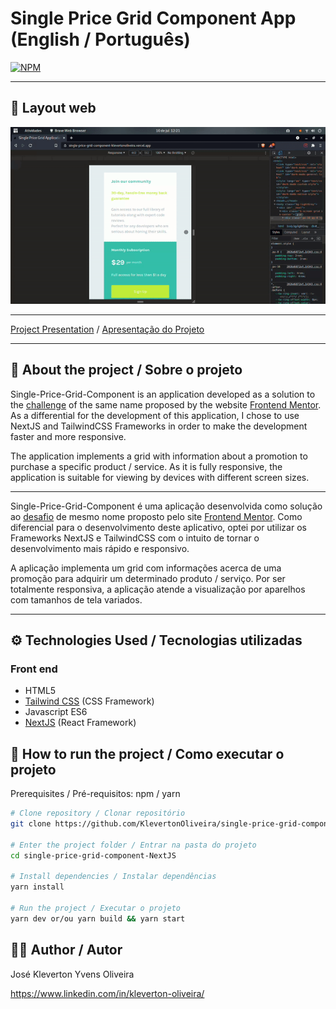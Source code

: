 # Single Price Grid Component App (English / Português)
[![NPM](https://img.shields.io/npm/l/react)](https://github.com/KlevertonOliveira/single-price-grid-component-NextJS/blob/main/LICENSE)

---

## :art: Layout web
![Alt Text](assets/spgc-next-app.gif)


---

[Project Presentation](https://single-price-grid-component-klevertonoliveira.vercel.app/) /
[Apresentação do Projeto](https://single-price-grid-component-klevertonoliveira.vercel.app/)

---

## :mag_right: About the project / Sobre o projeto

Single-Price-Grid-Component is an application developed as a solution to the [challenge](https://www.frontendmentor.io/challenges/single-price-grid-component-5ce41129d0ff452fec5abbbc) of the same name proposed by the website [Frontend Mentor](https://www.frontendmentor.io/). As a differential for the development of this application, I chose to use NextJS and TailwindCSS Frameworks in order to make the development faster and more responsive.

The application implements a grid with information about a promotion to purchase a specific product / service. As it is fully responsive, the application is suitable for viewing by devices with different screen sizes.

---

Single-Price-Grid-Component é uma aplicação desenvolvida como solução ao [desafio](https://www.frontendmentor.io/challenges/single-price-grid-component-5ce41129d0ff452fec5abbbc) de mesmo nome proposto pelo site [Frontend Mentor](https://www.frontendmentor.io/). Como diferencial para o desenvolvimento deste aplicativo, optei por utilizar os Frameworks NextJS e TailwindCSS com o intuito de tornar o desenvolvimento mais rápido e responsivo.

A aplicação implementa um grid com informações acerca de uma promoção para adquirir um determinado produto / serviço. Por ser totalmente responsiva, a aplicação atende a visualização por aparelhos com tamanhos de tela variados.

---

## :gear: Technologies Used / Tecnologias utilizadas

### Front end
- HTML5
- [Tailwind CSS](https://tailwindcss.com/) (CSS Framework)
- Javascript ES6
- [NextJS](https://nextjs.org/) (React Framework)

## :file_folder: How to run the project / Como executar o projeto

Prerequisites / Pré-requisitos: npm / yarn

```bash
# Clone repository / Clonar repositório
git clone https://github.com/KlevertonOliveira/single-price-grid-component-NextJS.git

# Enter the project folder / Entrar na pasta do projeto
cd single-price-grid-component-NextJS

# Install dependencies / Instalar dependências
yarn install

# Run the project / Executar o projeto
yarn dev or/ou yarn build && yarn start
```

## :raising_hand_man: Author / Autor

José Kleverton Yvens Oliveira

https://www.linkedin.com/in/kleverton-oliveira/

